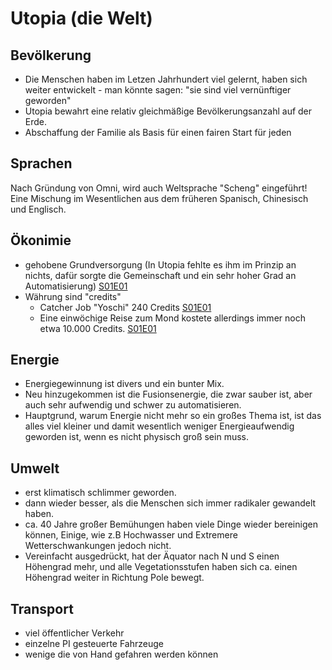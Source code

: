 # Utopia (die Welt)



## Bevölkerung

- Die Menschen haben im Letzen Jahrhundert viel gelernt, haben sich weiter entwickelt - man könnte sagen: "sie sind viel vernünftiger geworden"
- Utopia bewahrt eine relativ gleichmäßige Bevölkerungsanzahl auf der Erde.
- Abschaffung der Familie als Basis für einen fairen Start für jeden

## Sprachen

Nach Gründung von Omni, wird auch Weltsprache "Scheng" eingeführt!
Eine Mischung im Wesentlichen aus dem früheren Spanisch, Chinesisch und Englisch.

## Ökonimie

-  gehobene Grundversorgung (In Utopia fehlte es ihm im Prinzip an nichts, dafür sorgte die Gemeinschaft und ein sehr hoher Grad an Automatisierung) [S01E01](/stories/S01/S01E01)
- Währung sind "credits" 
    - Catcher Job "Yoschi" 240 Credits [S01E01](/stories/S01/S01E01)
    - Eine einwöchige Reise zum Mond kostete allerdings immer noch etwa 10.000 Credits. [S01E01](/stories/S01/S01E01)



## Energie

- Energiegewinnung ist divers und ein bunter Mix.
- Neu hinzugekommen ist die Fusionsenergie, die zwar sauber ist, aber auch sehr aufwendig und schwer zu automatisieren.
- Hauptgrund, warum Energie nicht mehr so ein großes Thema ist, ist das alles viel kleiner und damit wesentlich weniger Energieaufwendig geworden ist, wenn es nicht physisch groß sein muss.



## Umwelt

- erst klimatisch schlimmer geworden.
- dann wieder besser, als die Menschen sich immer radikaler gewandelt haben.
- ca. 40 Jahre großer Bemühungen haben viele Dinge wieder bereinigen können, Einige, wie z.B Hochwasser und Extremere Wetterschwankungen jedoch nicht.
- Vereinfacht ausgedrückt, hat der Äquator nach N und S einen Höhengrad mehr, und alle Vegetationsstufen haben sich ca. einen Höhengrad weiter in Richtung Pole bewegt.



## Transport

- viel öffentlicher Verkehr
- einzelne PI gesteuerte Fahrzeuge
- wenige die von Hand gefahren werden können





